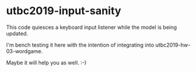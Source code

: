 # utbc2019-input-sanity

This code quiesces a keyboard input listener while the model is being updated.

I'm bench testing it here with the intention of integrating into utbc2019-hw-03-wordgame.

Maybe it will help you as well. :-)
